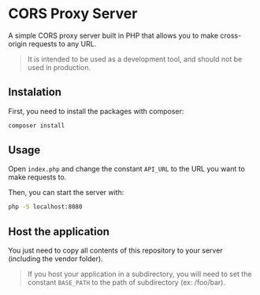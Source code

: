 # CORS Proxy Server

A simple CORS proxy server built in PHP that allows you to make cross-origin requests to any URL.  

> It is intended to be used as a development tool, and should not be used in production.

## Instalation

First, you need to install the packages with composer:

```bash
composer install
```

## Usage

Open `index.php` and change the constant `API_URL` to the URL you want to make requests to.  

Then, you can start the server with:  

```bash
php -S localhost:8080
```

## Host the application

You just need to copy all contents of this repository to your server (including the vendor folder).  

> If you host your application in a subdirectory, you will need to set the constant `BASE_PATH` to the path of subdirectory (ex: /foo/bar).  
